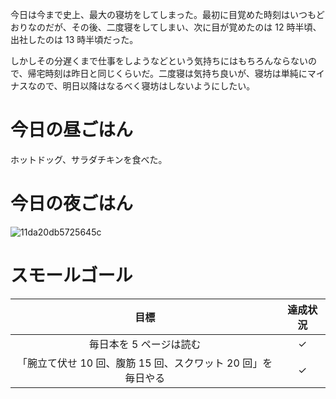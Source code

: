 今日は今まで史上、最大の寝坊をしてしまった。最初に目覚めた時刻はいつもどおりなのだが、その後、二度寝をしてしまい、次に目が覚めたのは 12 時半頃、出社したのは 13 時半頃だった。

しかしその分遅くまで仕事をしようなどという気持ちにはもちろんならないので、帰宅時刻は昨日と同じくらいだ。二度寝は気持ち良いが、寝坊は単純にマイナスなので、明日以降はなるべく寝坊はしないようにしたい。

# 今日の昼ごはん
ホットドッグ、サラダチキンを食べた。

# 今日の夜ごはん
![11da20db5725645c](https://noraworld.github.io/box-bulbasaur/2019/02/11da20db5725645c.jpg)

# スモールゴール
| 目標 | 達成状況 |
|:---:|:---:|
| 毎日本を 5 ページは読む | ✓ |
| 「腕立て伏せ 10 回、腹筋 15 回、スクワット 20 回」を毎日やる | ✓ |
